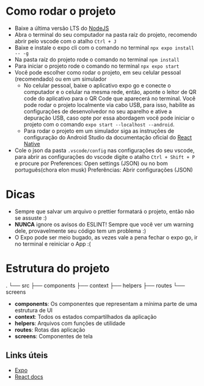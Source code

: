 # Como rodar o projeto

- Baixe a última versão LTS do [NodeJS](https://nodejs.org/en)
- Abra o terminal do seu computador na pasta raíz do projeto, recomendo abrir pelo vscode com o atalho `Ctrl + J`
- Baixe e instale o expo cli com o comando no terminal `npx expo install -- -g`
- Na pasta raíz do projeto rode o comando no terminal `npm install`
- Para iniciar o projeto rode o comando no terminal `npx expo start`
- Você pode escolher como rodar o projeto, em seu celular pessoal (recomendado) ou em um simulador
    -   No celular pessoal, baixe o aplicativo expo go e conecte o computador e o celular na mesma rede, então, aponte o leitor de QR code do aplicativo para o QR Code que aparecerá no terminal. Você pode rodar o projeto localmente via cabo USB, para isso, habilite as configurações de desenvolvedor no seu aparelho e ative a depuração USB, caso opte por essa abordagem você pode iniciar o projeto com o comando `expo start --localhost --android`.
    -   Para rodar o projeto em um simulador siga as instruções de configuração do Android Studio da documentação oficial do [React Native](https://reactnative.dev/docs/environment-setup?guide=native)
- Cole o json da pasta `.vscode/config` nas configurações do seu vscode, para abrir as configurações do vscode digite o atalho `Ctrl + Shift + P` e procure por Preferences: Open settings (JSON) ou no bom português(chora elon musk) Preferências: Abrir configurações (JSON)

# Dicas

- Sempre que salvar um arquivo o prettier formatará o projeto, então não se assuste :)
- **NUNCA** ignore os avisos do ESLINT! Sempre que você ver um warning dele, provavelmente seu código tem um problema :)
- O Expo pode ser meio bugado, as vezes vale a pena fechar o expo go, ir no terminal e reiniciar o App :(

# Estrutura do projeto

.
└── src
    ├── components
    ├── context
    ├── helpers
    ├── routes
    └── screens

- **components**: Os componentes que representam a mínima parte de uma estrutura de UI
- **context**: Todos os estados compartilhados da aplicação
- **helpers**: Arquivos com funções de utilidade
- **routes**: Rotas das aplicação
- **screens**: Componentes de tela

## Links úteis

- [Expo](https://docs.expo.dev)
- [React docs](https://react.dev)
